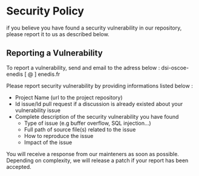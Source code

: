 # Security Policy

if you believe you have found a security vulnerability in our repository, please report it to us as described below.

## Reporting a Vulnerability

To report a vulnerability, send and email to the adress below : dsi-oscoe-enedis [ @ ] enedis.fr

Please report security vulnerability by providing informations listed below :
- Project Name (url to the project repository)
- Id issue/Id pull request if a discussion is already existed about your vulnerability issue
- Complete description of the security vulnerability you have found
    - Type of issue (e.g buffer overflow, SQL injection...)
    - Full path of source file(s) related to the issue
    - How to reproduce the issue
    - Impact of the issue

You will receive a response from our mainteners as soon as possible. Depending on complexity, we will release a patch if your report has been accepted.

